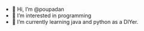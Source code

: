- 👋 Hi, I’m @poupadan
- 👀 I’m interested in programming
- 🌱 I’m currently learning java and python as a DIYer.

<!---
poupadan/poupadan is a ✨ special ✨ repository because its `README.md` (this file) appears on your GitHub profile.
You can click the Preview link to take a look at your changes.
--->
